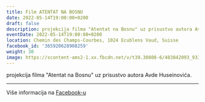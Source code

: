 ```yaml
---
title: Film ATENTAT NA BOSNU
date: 2022-05-14T19:00:00+0200
draft: false
description: projekcija filma "Atentat na Bosnu" uz prisustvo autora Avde Huseinovića.
eventDate: 2022-05-14T19:00:00+0200
location: Chemin des Champs-Courbes, 1024 Ecublens Vaud, Suisse
facebook_id: '365920628908259'
weight: 30
image: https://scontent-ams2-1.xx.fbcdn.net/v/t39.30808-6/483842093_9330013443761058_8599832410174975788_n.jpg?_nc_cat=104&ccb=1-7&_nc_sid=9e60e4&_nc_ohc=H8i8G4h4VGsQ7kNvwHqqHvX&_nc_oc=AdmHGAb_m1RCzpfQU2sjCoj3GweVYYwmEBg2CkAi6P8c5krqXSQp7WNW3kACCE5W98k&_nc_zt=23&_nc_ht=scontent-ams2-1.xx&edm=ABTKTjYEAAAA&_nc_gid=VahQ3aAqQTRoCRCHhMLrtA&_nc_tpa=Q5bMBQH4IJRgFYsEllHbvLqbCV_5uEJaZV97wsIemjJrKY2AB1SnGjRwEMVh8TPGTt24mKSv8hOh5qjCeg&oh=00_AfcWX0PTWdOobK6r0qZ34l-GkCy-KFYuNUGbjpbEXULYMA&oe=6909ED53
---
```


projekcija filma "Atentat na Bosnu" uz prisustvo autora Avde Huseinovića.

---

Više informacija na [Facebook-u](https://facebook.com/events/365920628908259)